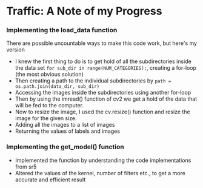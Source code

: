 # Traffic: A Note of my Progress

### Implementing the load_data function
There are possible uncountable ways to make this code work, but here's my version
- I knew the first thing to do is to get hold of all the subdirectories inside the data set `for sub_dir in range(NUM_CATEGORIES):`, creating a for-loop (the most obvious solution)
- Then creating a path to the individual subdirectories by `path = os.path.join(data_dir, sub_dir)`
- Accessing the images inside the subdirectories using another for-loop
- Then by using the imread() function of cv2 we get a hold of the data that will be fed to the computer.
- Now to resize the image, I used the cv.resize() function and resize the image for the given size.
- Adding all the images to a list of images
- Returning the values of labels and images

### Implementing the get_model() function
- Implemented the function by understanding the code implementations from sr5
- Altered the values of the kernel, number of filters etc., to get a more accurate and efficient result
